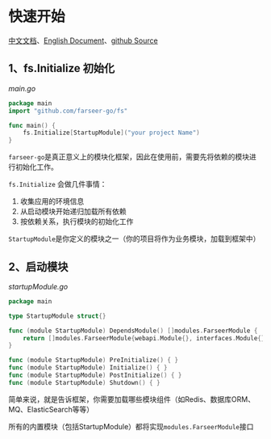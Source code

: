 # 快速开始
[中文文档](https://farseer-go.github.io/doc/)、[English Document](https://farseer-go.github.io/doc/#/en-us/)、[github Source](https://github.com/farseer-go/fs)

## 1、fs.Initialize 初始化
_main.go_
```go
package main
import "github.com/farseer-go/fs"

func main() {
	fs.Initialize[StartupModule]("your project Name")
}
```

`farseer-go`是真正意义上的模块化框架，因此在使用前，需要先将依赖的模块进行初始化工作。

`fs.Initialize` 会做几件事情：

1. 收集应用的环境信息
2. 从启动模块开始递归加载所有依赖
3. 按依赖关系，执行模块的初始化工作

`StartupModule`是你定义的模块之一（你的项目将作为业务模块，加载到框架中）

## 2、启动模块

_startupModule.go_

```go
package main

type StartupModule struct{}

func (module StartupModule) DependsModule() []modules.FarseerModule {
	return []modules.FarseerModule{webapi.Module{}, interfaces.Module{}, infrastructure.Module{}}
}

func (module StartupModule) PreInitialize() { }
func (module StartupModule) Initialize() { }
func (module StartupModule) PostInitialize() { }
func (module StartupModule) Shutdown() { }
```

简单来说，就是告诉框架，你需要加载哪些模块组件（如Redis、数据库ORM、MQ、ElasticSearch等等）

所有的内置模块（包括StartupModule）都将实现`modules.FarseerModule`接口